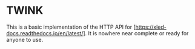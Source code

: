 # TWINK

This is a basic implementation of the HTTP API for [https://xled-docs.readthedocs.io/en/latest/].  It is nowhere near complete or ready for anyone to use.
